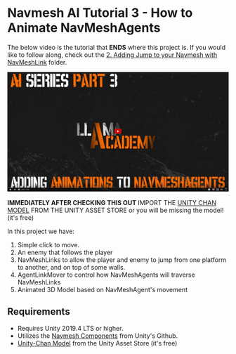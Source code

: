 # Navmesh AI Tutorial 3 - How to Animate NavMeshAgents
The below video is the tutorial that **ENDS** where this project is. If you would like to follow along, check out the [2. Adding Jump to your Navmesh with NavMeshLink](https://github.com/llamacademy/navmesh-ai-tutorial/tree/main/2.%20Adding%20Jump%20to%20your%20Navmesh%20with%20NavMeshLink) folder.

[![Youtube Tutorial](./Video%20Screenshot.png)](https://www.youtube.com/watch?v=wLZPM46zgUo&ref=github)

**IMMEDIATELY AFTER CHECKING THIS OUT** IMPORT THE [UNITY CHAN MODEL](https://assetstore.unity.com/packages/3d/characters/unity-chan-model-18705) FROM THE UNITY ASSET STORE or you will be missing the model! (it's free)

In this project we have:
1. Simple click to move.
2. An enemy that follows the player
3. NavMeshLinks to allow the player and enemy to jump from one platform to another, and on top of some walls.
4. AgentLinkMover to control how NavMeshAgents will traverse NavMeshLinks
5. Animated 3D Model based on NavMeshAgent's movement

## Requirements
* Requires Unity 2019.4 LTS or higher. 
* Utilizes the [Navmesh Components](https://github.com/Unity-Technologies/NavMeshComponents) from Unity's Github.
* [Unity-Chan Model](https://assetstore.unity.com/packages/3d/characters/unity-chan-model-18705) from the Unity Asset Store (it's free)